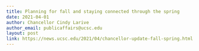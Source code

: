 ```yaml
---
title: Planning for fall and staying connected through the spring
date: 2021-04-01
author: Chancellor Cindy Larive
author_email: publicaffairs@ucsc.edu
layout: post
link: https://news.ucsc.edu/2021/04/chancellor-update-fall-spring.html
---
```

